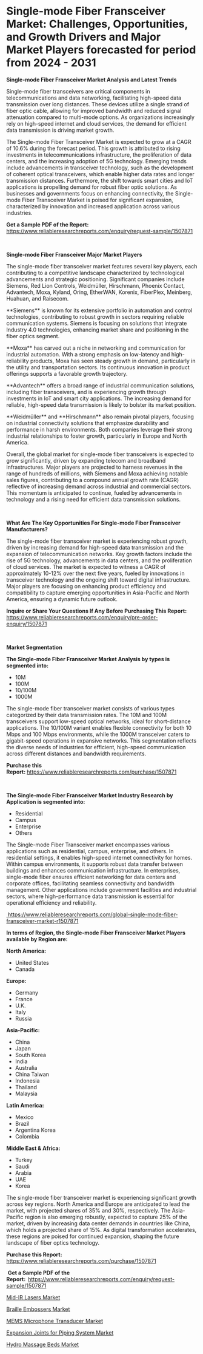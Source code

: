 <p><h1>Single-mode Fiber Fransceiver Market: Challenges, Opportunities, and Growth Drivers and Major Market Players forecasted for period from 2024 - 2031</h1></p><p><strong>Single-mode Fiber Fransceiver Market Analysis and Latest Trends</strong></p>
<p><p>Single-mode fiber transceivers are critical components in telecommunications and data networking, facilitating high-speed data transmission over long distances. These devices utilize a single strand of fiber optic cable, allowing for improved bandwidth and reduced signal attenuation compared to multi-mode options. As organizations increasingly rely on high-speed internet and cloud services, the demand for efficient data transmission is driving market growth.</p><p>The Single-mode Fiber Transceiver Market is expected to grow at a CAGR of 10.6% during the forecast period. This growth is attributed to rising investments in telecommunications infrastructure, the proliferation of data centers, and the increasing adoption of 5G technology. Emerging trends include advancements in transceiver technology, such as the development of coherent optical transceivers, which enable higher data rates and longer transmission distances. Furthermore, the shift towards smart cities and IoT applications is propelling demand for robust fiber optic solutions. As businesses and governments focus on enhancing connectivity, the Single-mode Fiber Transceiver Market is poised for significant expansion, characterized by innovation and increased application across various industries.</p></p>
<p><strong>Get a Sample PDF of the Report:&nbsp;</strong> <a href="https://www.reliableresearchreports.com/enquiry/request-sample/1507871?utm_campaign=16&utm_medium=2&utm_source=Github&utm_content=ia&utm_term=29102024&utm_id=single-mode-fiber-fransceiver">https://www.reliableresearchreports.com/enquiry/request-sample/1507871</a></p>
<p>&nbsp;</p>
<p><strong>Single-mode Fiber Fransceiver Major Market Players</strong></p>
<p><p>The single-mode fiber transceiver market features several key players, each contributing to a competitive landscape characterized by technological advancements and strategic positioning. Significant companies include Siemens, Red Lion Controls, Weidmüller, Hirschmann, Phoenix Contact, Advantech, Moxa, Kyland, Oring, EtherWAN, Korenix, FiberPlex, Meinberg, Huahuan, and Raisecom.</p><p>**Siemens** is known for its extensive portfolio in automation and control technologies, contributing to robust growth in sectors requiring reliable communication systems. Siemens is focusing on solutions that integrate Industry 4.0 technologies, enhancing market share and positioning in the fiber optics segment.</p><p>**Moxa** has carved out a niche in networking and communication for industrial automation. With a strong emphasis on low-latency and high-reliability products, Moxa has seen steady growth in demand, particularly in the utility and transportation sectors. Its continuous innovation in product offerings supports a favorable growth trajectory.</p><p>**Advantech** offers a broad range of industrial communication solutions, including fiber transceivers, and is experiencing growth through investments in IoT and smart city applications. The increasing demand for reliable, high-speed data transmission is likely to bolster its market position.</p><p>**Weidmüller** and **Hirschmann** also remain pivotal players, focusing on industrial connectivity solutions that emphasize durability and performance in harsh environments. Both companies leverage their strong industrial relationships to foster growth, particularly in Europe and North America.</p><p>Overall, the global market for single-mode fiber transceivers is expected to grow significantly, driven by expanding telecom and broadband infrastructures. Major players are projected to harness revenues in the range of hundreds of millions, with Siemens and Moxa achieving notable sales figures, contributing to a compound annual growth rate (CAGR) reflective of increasing demand across industrial and commercial sectors. This momentum is anticipated to continue, fueled by advancements in technology and a rising need for efficient data transmission solutions.</p></p>
<p>&nbsp;</p>
<p><strong>What Are The Key Opportunities For Single-mode Fiber Fransceiver Manufacturers?</strong></p>
<p><p>The single-mode fiber transceiver market is experiencing robust growth, driven by increasing demand for high-speed data transmission and the expansion of telecommunication networks. Key growth factors include the rise of 5G technology, advancements in data centers, and the proliferation of cloud services. The market is expected to witness a CAGR of approximately 10-12% over the next five years, fueled by innovations in transceiver technology and the ongoing shift toward digital infrastructure. Major players are focusing on enhancing product efficiency and compatibility to capture emerging opportunities in Asia-Pacific and North America, ensuring a dynamic future outlook.</p></p>
<p><strong>Inquire or Share Your Questions If Any Before Purchasing This Report:</strong> <a href="https://www.reliableresearchreports.com/enquiry/pre-order-enquiry/1507871?utm_campaign=16&utm_medium=2&utm_source=Github&utm_content=ia&utm_term=29102024&utm_id=single-mode-fiber-fransceiver">https://www.reliableresearchreports.com/enquiry/pre-order-enquiry/1507871</a></p>
<p>&nbsp;</p>
<p><strong>Market Segmentation</strong></p>
<p><strong>The Single-mode Fiber Fransceiver Market Analysis by types is segmented into:</strong></p>
<p><ul><li>10M</li><li>100M</li><li>10/100M</li><li>1000M</li></ul></p>
<p><p>The single-mode fiber transceiver market consists of various types categorized by their data transmission rates. The 10M and 100M transceivers support low-speed optical networks, ideal for short-distance applications. The 10/100M variant enables flexible connectivity for both 10 Mbps and 100 Mbps environments, while the 1000M transceiver caters to gigabit-speed operations in expansive networks. This segmentation reflects the diverse needs of industries for efficient, high-speed communication across different distances and bandwidth requirements.</p></p>
<p><strong>Purchase this Report:&nbsp;</strong><a href="https://www.reliableresearchreports.com/purchase/1507871?utm_campaign=16&utm_medium=2&utm_source=Github&utm_content=ia&utm_term=29102024&utm_id=single-mode-fiber-fransceiver">https://www.reliableresearchreports.com/purchase/1507871</a></p>
<p>&nbsp;</p>
<p><strong>The Single-mode Fiber Fransceiver Market Industry Research by Application is segmented into:</strong></p>
<p><ul><li>Residential</li><li>Campus</li><li>Enterprise</li><li>Others</li></ul></p>
<p><p>The Single-mode Fiber Transceiver market encompasses various applications such as residential, campus, enterprise, and others. In residential settings, it enables high-speed internet connectivity for homes. Within campus environments, it supports robust data transfer between buildings and enhances communication infrastructure. In enterprises, single-mode fiber ensures efficient networking for data centers and corporate offices, facilitating seamless connectivity and bandwidth management. Other applications include government facilities and industrial sectors, where high-performance data transmission is essential for operational efficiency and reliability.</p></p>
<p><a href="https://www.reliableresearchreports.com/global-single-mode-fiber-fransceiver-market-r1507871?utm_campaign=16&utm_medium=2&utm_source=Github&utm_content=ia&utm_term=29102024&utm_id=single-mode-fiber-fransceiver">&nbsp;https://www.reliableresearchreports.com/global-single-mode-fiber-fransceiver-market-r1507871</a></p>
<p><strong>In terms of Region, the Single-mode Fiber Fransceiver Market Players available by Region are:</strong></p>
<p>
    <p> <strong> North America: </strong>
        <ul>
            <li>United States</li>
            <li>Canada</li>
        </ul>
        </p> 
    <p> <strong> Europe: </strong>
        <ul>
            <li>Germany</li>
            <li>France</li>
            <li>U.K.</li>
            <li>Italy</li>
            <li>Russia</li>
        </ul>
        </p> 
    <p> <strong> Asia-Pacific: </strong>
        <ul>
            <li>China</li>
            <li>Japan</li>
            <li>South Korea</li>
            <li>India</li>
            <li>Australia</li>
            <li>China Taiwan</li>
            <li>Indonesia</li>
            <li>Thailand</li>
            <li>Malaysia</li>
        </ul>
        </p> 
    <p> <strong> Latin America: </strong>
        <ul>
            <li>Mexico</li>
            <li>Brazil</li>
            <li>Argentina Korea</li>
            <li>Colombia</li>
        </ul>
        </p> 
    <p> <strong> Middle East & Africa: </strong>
        <ul>
            <li>Turkey</li>
            <li>Saudi</li>
            <li>Arabia</li>
            <li>UAE</li>
            <li>Korea</li>
        </ul>
    </p>
    </p>
<p><p>The single-mode fiber transceiver market is experiencing significant growth across key regions. North America and Europe are anticipated to lead the market, with projected shares of 35% and 30%, respectively. The Asia-Pacific region is also emerging robustly, expected to capture 25% of the market, driven by increasing data center demands in countries like China, which holds a projected share of 15%. As digital transformation accelerates, these regions are poised for continued expansion, shaping the future landscape of fiber optics technology.</p></p>
<p><strong>Purchase this Report: </strong><a href="https://www.reliableresearchreports.com/purchase/1507871?utm_campaign=16&utm_medium=2&utm_source=Github&utm_content=ia&utm_term=29102024&utm_id=single-mode-fiber-fransceiver">https://www.reliableresearchreports.com/purchase/1507871</a></p>
<p>&nbsp;<strong>Get a Sample PDF of the Report:&nbsp;&nbsp;</strong><a href="https://www.reliableresearchreports.com/enquiry/request-sample/1507871?utm_campaign=16&utm_medium=2&utm_source=Github&utm_content=ia&utm_term=29102024&utm_id=single-mode-fiber-fransceiver">https://www.reliableresearchreports.com/enquiry/request-sample/1507871</a></p>
<p><strong></strong></p>
<p><p><a href="https://issuu.com/reportprime-2/docs/mid-ir-lasers-market-size-2030.pptx_f290f4ce3ce0c0?utm_campaign=16&utm_medium=2&utm_source=Github&utm_content=ia&utm_term=29102024&utm_id=single-mode-fiber-fransceiver">Mid-IR Lasers Market</a></p><p><a href="https://www.linkedin.com/pulse/global-braille-embossers-market-opportunities-forecast-period-yvwnc?utm_campaign=16&utm_medium=2&utm_source=Github&utm_content=ia&utm_term=29102024&utm_id=single-mode-fiber-fransceiver">Braille Embossers Market</a></p><p><a href="https://github.com/cecilahoi7/Market-Research-Report-List-1/blob/main/mems-microphone-transducer-market.md?utm_campaign=16&utm_medium=2&utm_source=Github&utm_content=ia&utm_term=29102024&utm_id=single-mode-fiber-fransceiver">MEMS Microphone Transducer Market</a></p><p><a href="https://issuu.com/reportprime-2/docs/expansion-joints-for-piping-system-_6e7774ff20dab1?utm_campaign=16&utm_medium=2&utm_source=Github&utm_content=ia&utm_term=29102024&utm_id=single-mode-fiber-fransceiver">Expansion Joints for Piping System Market</a></p><p><a href="https://www.linkedin.com/pulse/hydro-massage-beds-market-trends-growth-outlook-2024--7ewae?utm_campaign=16&utm_medium=2&utm_source=Github&utm_content=ia&utm_term=29102024&utm_id=single-mode-fiber-fransceiver">Hydro Massage Beds Market</a></p></p>